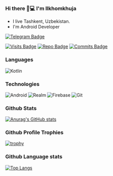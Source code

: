 ### Hi there 👋💻 I'm Ilkhomkhuja
- I live Tashkent, Uzbekistan.
- I'm Android Developer

[![Telegram Badge](https://img.shields.io/badge/-Ilhom0549-4B4F59?style=flat&logo=Telegram&logoColor=white&link=https://t.me/Ilhom0549)](https://t.me/Ilhom0549)




[![Visits Badge](https://badges.pufler.dev/visits/Ilhom0549/Ilhom0549)](https://github.com/Ilhom0549)
[![Repo Badge](https://badges.pufler.dev/repos/Ilhom0549)](https://github.com/Ilhom0549)
[![Commits Badge](https://badges.pufler.dev/commits/yearly/Ilhom0549)](https://github.com/Ilhom0549)
<!-- [![Updated Badge](https://badges.pufler.dev/updated/Ilhom0549/Unit-Testing)](https://github.com/Ilhom0549) -->



### Languages
<b></b>
![Kotlin](https://img.shields.io/badge/-Kotlin-4B4F59?style=plastic&logo=Kotlin)
<!-- ![Java](https://img.shields.io/badge/-Java-4B4F59?style=for-the-badge&logo=Java) -->



### Technologies
![Android](https://img.shields.io/badge/-Android-4B4F59?style=plastic&logo=Android)
![Realm](https://img.shields.io/badge/-Realm-4B4F59?style=plastic&logo=Realm)
![Firebase](https://img.shields.io/badge/-Firebase-4B4F59?style=plastic&logo=Firebase)
![Git](https://img.shields.io/badge/-Git-4B4F59?style=plastic&logo=Git)



### Github Stats
[![Anurag's GitHub stats](https://github-readme-stats.vercel.app/api?username=Ilhom0549&hide=contribs,prs&show_icons=true)](https://github.com/anuraghazra/github-readme-stats)



### Github Profile Trophies
[![trophy](https://github-profile-trophy.vercel.app/?username=Ilhom0549&margin-h=5)](https://github.com/ryo-ma/github-profile-trophy)


### Github Language stats
[![Top Langs](https://github-readme-stats.vercel.app/api/top-langs/?username=Ilhom0549&layout=compact)](https://github.com/anuraghazra/github-readme-stats)

<!-- ![Android](https://media.giphy.com/media/llarwdtFqG63IlqUR1/giphy.gif) -->
